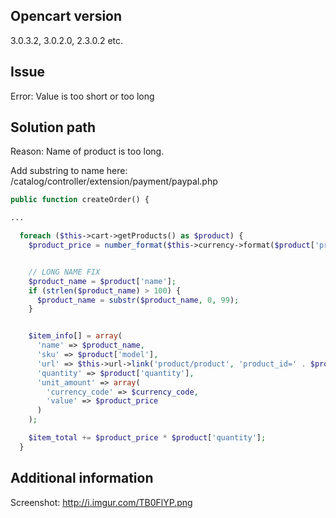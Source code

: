 ## Opencart version

3.0.3.2, 3.0.2.0, 2.3.0.2 etc.

## Issue

Error: Value is too short or too long

##  Solution path

Reason: Name of product is too long.

Add substring to name here:
/catalog/controller/extension/payment/paypal.php

```php
public function createOrder() {

...

  foreach ($this->cart->getProducts() as $product) {
    $product_price = number_format($this->currency->format($product['price'], $currency_code, $currency_value, false), 2, '.', '');


    // LONG NAME FIX
    $product_name = $product['name'];
    if (strlen($product_name) > 100) {
      $product_name = substr($product_name, 0, 99);
    }


    $item_info[] = array(
      'name' => $product_name,
      'sku' => $product['model'],
      'url' => $this->url->link('product/product', 'product_id=' . $product['product_id'], true),
      'quantity' => $product['quantity'],
      'unit_amount' => array(
        'currency_code' => $currency_code,
        'value' => $product_price
      )
    );

    $item_total += $product_price * $product['quantity'];
  }
```

##  Additional information

Screenshot: http://i.imgur.com/TB0FlYP.png




